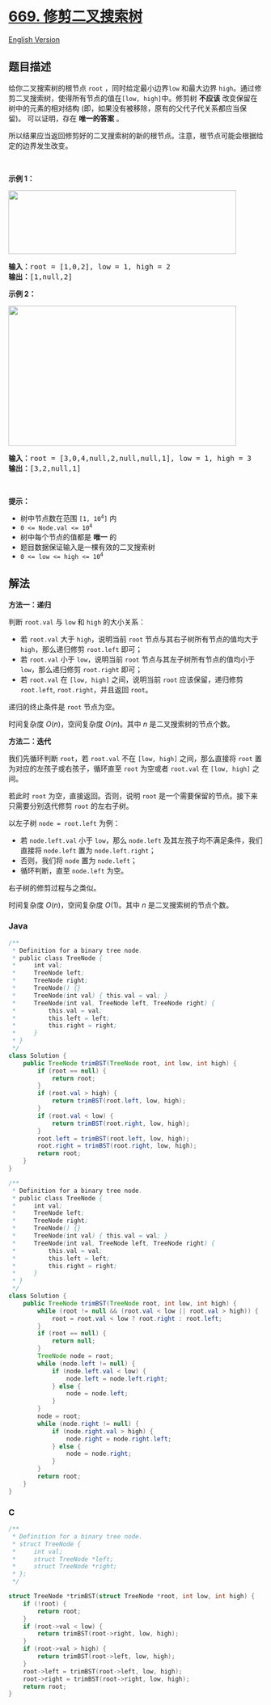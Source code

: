 # [669. 修剪二叉搜索树](https://leetcode.cn/problems/trim-a-binary-search-tree)

[English Version](/solution/0600-0699/0669.Trim%20a%20Binary%20Search%20Tree/README_EN.md)

## 题目描述

<p>给你二叉搜索树的根节点 <code>root</code> ，同时给定最小边界<code>low</code> 和最大边界 <code>high</code>。通过修剪二叉搜索树，使得所有节点的值在<code>[low, high]</code>中。修剪树 <strong>不应该</strong>&nbsp;改变保留在树中的元素的相对结构 (即，如果没有被移除，原有的父代子代关系都应当保留)。 可以证明，存在&nbsp;<strong>唯一的答案</strong>&nbsp;。</p>

<p>所以结果应当返回修剪好的二叉搜索树的新的根节点。注意，根节点可能会根据给定的边界发生改变。</p>

<p>&nbsp;</p>

<p><strong>示例 1：</strong></p>
<img alt="" src="https://fastly.jsdelivr.net/gh/doocs/leetcode@main/solution/0600-0699/0669.Trim%20a%20Binary%20Search%20Tree/images/trim1.jpg" style="height: 126px; width: 450px;" />
<pre>
<strong>输入：</strong>root = [1,0,2], low = 1, high = 2
<strong>输出：</strong>[1,null,2]
</pre>

<p><strong>示例 2：</strong></p>
<img alt="" src="https://fastly.jsdelivr.net/gh/doocs/leetcode@main/solution/0600-0699/0669.Trim%20a%20Binary%20Search%20Tree/images/trim2.jpg" style="height: 277px; width: 450px;" />
<pre>
<strong>输入：</strong>root = [3,0,4,null,2,null,null,1], low = 1, high = 3
<strong>输出：</strong>[3,2,null,1]
</pre>

<p>&nbsp;</p>

<p><strong>提示：</strong></p>

<ul>
	<li>树中节点数在范围 <code>[1, 10<sup>4</sup>]</code> 内</li>
	<li><code>0 &lt;= Node.val &lt;= 10<sup>4</sup></code></li>
	<li>树中每个节点的值都是 <strong>唯一</strong> 的</li>
	<li>题目数据保证输入是一棵有效的二叉搜索树</li>
	<li><code>0 &lt;= low &lt;= high &lt;= 10<sup>4</sup></code></li>
</ul>

## 解法

**方法一：递归**

判断 `root.val` 与 `low` 和 `high` 的大小关系：

-   若 `root.val` 大于 `high`，说明当前 `root` 节点与其右子树所有节点的值均大于 `high`，那么递归修剪 `root.left` 即可；
-   若 `root.val` 小于 `low`，说明当前 `root` 节点与其左子树所有节点的值均小于 `low`，那么递归修剪 `root.right` 即可；
-   若 `root.val` 在 `[low, high]` 之间，说明当前 `root` 应该保留，递归修剪 `root.left`, `root.right`，并且返回 `root`。

递归的终止条件是 `root` 节点为空。

时间复杂度 $O(n)$，空间复杂度 $O(n)$。其中 $n$ 是二叉搜索树的节点个数。

**方法二：迭代**

我们先循环判断 `root`，若 `root.val` 不在 `[low, high]` 之间，那么直接将 `root` 置为对应的左孩子或右孩子，循环直至 `root` 为空或者 `root.val` 在 `[low, high]` 之间。

若此时 `root` 为空，直接返回。否则，说明 `root` 是一个需要保留的节点。接下来只需要分别迭代修剪 `root` 的左右子树。

以左子树 `node = root.left` 为例：

-   若 `node.left.val` 小于 `low`，那么 `node.left` 及其左孩子均不满足条件，我们直接将 `node.left` 置为 `node.left.right`；
-   否则，我们将 `node` 置为 `node.left`；
-   循环判断，直至 `node.left` 为空。

右子树的修剪过程与之类似。

时间复杂度 $O(n)$，空间复杂度 $O(1)$。其中 $n$ 是二叉搜索树的节点个数。

### **Java**

```java
/**
 * Definition for a binary tree node.
 * public class TreeNode {
 *     int val;
 *     TreeNode left;
 *     TreeNode right;
 *     TreeNode() {}
 *     TreeNode(int val) { this.val = val; }
 *     TreeNode(int val, TreeNode left, TreeNode right) {
 *         this.val = val;
 *         this.left = left;
 *         this.right = right;
 *     }
 * }
 */
class Solution {
    public TreeNode trimBST(TreeNode root, int low, int high) {
        if (root == null) {
            return root;
        }
        if (root.val > high) {
            return trimBST(root.left, low, high);
        }
        if (root.val < low) {
            return trimBST(root.right, low, high);
        }
        root.left = trimBST(root.left, low, high);
        root.right = trimBST(root.right, low, high);
        return root;
    }
}
```

```java
/**
 * Definition for a binary tree node.
 * public class TreeNode {
 *     int val;
 *     TreeNode left;
 *     TreeNode right;
 *     TreeNode() {}
 *     TreeNode(int val) { this.val = val; }
 *     TreeNode(int val, TreeNode left, TreeNode right) {
 *         this.val = val;
 *         this.left = left;
 *         this.right = right;
 *     }
 * }
 */
class Solution {
    public TreeNode trimBST(TreeNode root, int low, int high) {
        while (root != null && (root.val < low || root.val > high)) {
            root = root.val < low ? root.right : root.left;
        }
        if (root == null) {
            return null;
        }
        TreeNode node = root;
        while (node.left != null) {
            if (node.left.val < low) {
                node.left = node.left.right;
            } else {
                node = node.left;
            }
        }
        node = root;
        while (node.right != null) {
            if (node.right.val > high) {
                node.right = node.right.left;
            } else {
                node = node.right;
            }
        }
        return root;
    }
}
```

### **C**

```c
/**
 * Definition for a binary tree node.
 * struct TreeNode {
 *     int val;
 *     struct TreeNode *left;
 *     struct TreeNode *right;
 * };
 */

struct TreeNode *trimBST(struct TreeNode *root, int low, int high) {
    if (!root) {
        return root;
    }
    if (root->val < low) {
        return trimBST(root->right, low, high);
    }
    if (root->val > high) {
        return trimBST(root->left, low, high);
    }
    root->left = trimBST(root->left, low, high);
    root->right = trimBST(root->right, low, high);
    return root;
}
```
